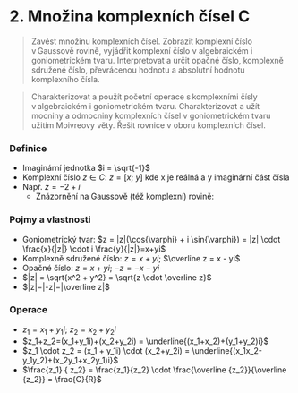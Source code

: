 # 2. Množina komplexních čísel C

> Zavést množinu komplexních čísel. Zobrazit komplexní číslo v Gaussově rovině, vyjádřit komplexní číslo v algebraickém i goniometrickém tvaru. Interpretovat a určit opačné číslo, komplexně sdružené číslo, převrácenou hodnotu a absolutní hodnotu komplexního čísla.

> Charakterizovat a použít početní operace s komplexními čísly v algebraickém i goniometrickém tvaru. Charakterizovat a užít mocniny a odmocniny komplexních čísel v goniometrickém tvaru užitím Moivreovy věty. Řešit rovnice v oboru komplexních čísel.

### Definice

- Imaginární jednotka $i = \sqrt{-1}$
- Komplexní číslo $z \in C: \ z = [x;\ y]$ kde x je reálná a y imaginární část čísla
- Např. $z = -2 + i$
  - Znázornění na Gaussově (též komplexní) rovině:

### Pojmy a vlastnosti

- Goniometrický tvar: $z = |z|(\cos{\varphi} + i \sin{\varphi}) = |z| \cdot \frac{x}{|z|} \cdot i \frac{y}{|z|}=x+yi$
- Komplexně sdružené číslo: $z = x + yi$; $\overline z = x - yi$
- Opačné číslo: $z = x + yi;$ $-z = -x - yi$
- $|z| = \sqrt{x^2 + y^2} = \sqrt{z \cdot \overline z}$
- $|z|=|-z|=|\overline z|$

### Operace

- $z_1 = x_1+y_1i$; $z_2 = x_2+y_2i$
- $z_1+z_2=(x_1+y_1i)+(x_2+y_2i) = \underline{(x_1+x_2)+(y_1+y_2)i}$
- $z_1 \cdot z_2 = (x_1 + y_1i) \cdot (x_2+y_2i) = \underline{(x_1x_2-y_1y_2)+(x_2y_1+x_2y_1)i}$
- $\frac{z_1} { z_2} = \frac{z_1}{z_2} \cdot \frac{\overline {z_2}}{\overline {z_2}} = \frac{C}{R}$
